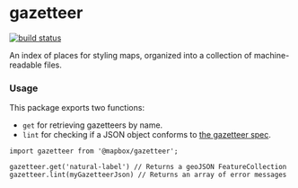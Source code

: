 gazetteer
=========

[![build status](https://secure.travis-ci.org/mapbox/gazetteer.png)](http://travis-ci.org/mapbox/gazetteer)

An index of places for styling maps, organized into a collection of machine-readable files.

### Usage

This package exports two functions:

* `get` for retrieving gazetteers by name.
* `lint` for checking if a JSON object conforms to [the gazetteer spec](./spec.md).

```
import gazetteer from '@mapbox/gazetteer';

gazetteer.get('natural-label') // Returns a geoJSON FeatureCollection
gazetteer.lint(myGazetteerJson) // Returns an array of error messages
```
